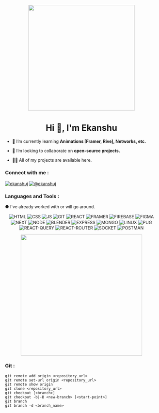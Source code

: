 <div id="header" align="center">
  <img src="https://media.giphy.com/media/Y1nuY3lRUb62A/giphy.gif" width="350"/>
</div>

<h1 align="center">Hi 👋, I'm Ekanshu</h1>

- 🌱 I’m currently learning **Animations [Framer, Rive], Networks, etc.**

- 👯 I’m looking to collaborate on **open-source projects.**

- 👨‍💻 All of my projects are available here.

<h3 align="left">Connect with me :</h3>
<p align="left">
<a href="https://linkedin.com/in/ekanshuj" target="blank"><img align="center" src="https://img.shields.io/badge/linkedin-%230077B5.svg?style=for-the-badge&logo=linkedin&logoColor=white" alt="ekanshuj" /></a>
<a href="https://hashnode.com/@ekanshuj" target="blank"><img align="center" src="https://img.shields.io/badge/Hashnode-2962FF?style=for-the-badge&logo=hashnode&logoColor=white" alt="@ekanshuj" /></a>
</p>

<p align="left"><h3>Languages and Tools :</h3> ● I've already worked with or will go around.</p>
<p align="center"> 
  <img align="center" src="https://img.shields.io/badge/html5-%23E34F26.svg?style=for-the-badge&logo=html5&logoColor=white" alt="HTML" />
  <img align="center" src="https://img.shields.io/badge/css3-%231572B6.svg?style=for-the-badge&logo=css3&logoColor=white" alt="CSS" />
  <img align="center" src="https://img.shields.io/badge/javascript-%23323330.svg?style=for-the-badge&logo=javascript&logoColor=%23F7DF1E" alt="JS" />
  <img align="center" src="https://img.shields.io/badge/git-%23F05033.svg?style=for-the-badge&logo=git&logoColor=white)" alt="GIT" />
  <img align="center" src="https://img.shields.io/badge/react-%2320232a.svg?style=for-the-badge&logo=react&logoColor=%2361DAFB" alt="REACT" />
  <img align="center" src="https://img.shields.io/badge/Framer-black?style=for-the-badge&logo=framer&logoColor=blue" alt="FRAMER" />
  <img align="center" src="https://img.shields.io/badge/firebase-a08021?style=for-the-badge&logo=firebase&logoColor=ffcd34" alt="FIREBASE" />
  <img align="center" src="https://img.shields.io/badge/figma-%23F24E1E.svg?style=for-the-badge&logo=figma&logoColor=white" alt="FIGMA" />
  <img align="center" src="https://img.shields.io/badge/Next-black?style=for-the-badge&logo=next.js&logoColor=white" alt="NEXT" />
  <img align="center" src="https://img.shields.io/badge/node.js-6DA55F?style=for-the-badge&logo=node.js&logoColor=white" alt="NODE" />
  <img align="center" src="https://img.shields.io/badge/blender-%23F5792A.svg?style=for-the-badge&logo=blender&logoColor=white" alt="BLENDER" />
  <img align="center" src="https://img.shields.io/badge/express.js-%23404d59.svg?style=for-the-badge&logo=express&logoColor=%2361DAFB" alt="EXPRESS" />
  <img align="center" src="https://img.shields.io/badge/MongoDB-%234ea94b.svg?style=for-the-badge&logo=mongodb&logoColor=white" alt="MONGO" />
  <img align="center" src="https://img.shields.io/badge/Linux-FCC624?style=for-the-badge&logo=linux&logoColor=black" alt="LINUX" />
  <img align="center" src="https://img.shields.io/badge/Pug-FFF?style=for-the-badge&logo=pug&logoColor=A86454" alt="PUG" />
  <img align="center" src="https://img.shields.io/badge/-React%20Query-FF4154?style=for-the-badge&logo=react%20query&logoColor=white" alt="REACT-QUERY" />
  <img align="center" src="https://img.shields.io/badge/React_Router-CA4245?style=for-the-badge&logo=react-router&logoColor=white" alt="REACT-ROUTER" />
  <img align="center" src="https://img.shields.io/badge/Socket.io-black?style=for-the-badge&logo=socket.io&badgeColor=010101" alt="SOCKET" />
  <img align="center" src="https://img.shields.io/badge/Postman-FF6C37?style=for-the-badge&logo=postman&logoColor=white" alt="POSTMAN" />
</p>
<div align="center">
   <img src="https://github-readme-stats.vercel.app/api/top-langs/?username=ekanshuj&layout=compact&theme=dark" width="400">
</div>

<h3>Git :</h3>

    git remote add origin <repository_url>
    git remote set-url origin <repository_url>
    git remote show origin
    git clone <repository_url>
    git checkout [<branch>]
    git checkout -b|-B <new-branch> [<start-point>]
    git branch
    git branch -d <branch_name>
    
